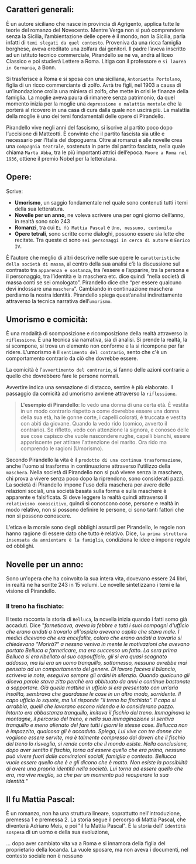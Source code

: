 <IndicePath/>
<script>
  import IndicePath from '$lib/IndicePath/index.svelte';
  </script>

## Caratteri generali:
È un autore siciliano che nasce in provincia di Agrigento, applica tutte le teorie del romanzo del Novecento. Mentre Verga non si può comprendere senza la Sicilia, l’ambientazione delle opere è il mondo, non la Sicilia, parla infatti di `temi slegati da quel contesto`. Proveniva da una ricca famiglia borghese, aveva ereditato una zolfara dai genitori. Il padre l’aveva inscritto ad un istituto tecnico commerciale, Pirandello se ne va, andrà al liceo Classico e poi studierà Lettere a Roma. Litiga con il professore e `si laurea in Germania`, a Bonn.

Si trasferisce a Roma e si sposa con una siciliana, `Antonietta Portolano`, figlia di un ricco commerciante di zolfo. Avrà tre figli, nel 1903 a causa di un’inondazione crolla una miniera di zolfo, che mette in crisi le finanze della famiglia. La moglie aveva paura di rimanere senza patrimonio, da quel momento inizia per la moglie una `depressione e malattia mentale` che la porterà al ricovero in una casa di cura dalla quale non uscirà più. La malattia della moglie è uno dei temi fondamentali delle opere di Pirandello. 

Pirandello vive negli anni del fascismo, si iscrive al partito poco dopo l’uccisione di Matteotti. È convinto che il partito fascista sia utile e necessario per l’Italia del dopoguerra. Oltre ai romanzi e alle novelle crea una `compagnia teatrale`, sostenuta in parte dal partito fascista, nella quale chiama `Marta Abba`, tra le più importanti attrici dell’epoca. 
`Muore a Roma nel 1936`, ottiene il premio Nobel per la letteratura.

## Opere:
Scrive:
- **Umorismo**, un saggio fondamentale nel quale sono contenuti tutti i temi della sua letteratura.
- **Novelle per un anno**, ne voleva scrivere una per ogni giorno dell’anno, in realtà sono solo 243
- **Romanzi**, tra cui `Ei fù Mattia Pascal` e `Uno, nessuno, centomila`
- **Opere tetrali**, sono scritte come dialoghi, possono essere sia lette che recitate. Tra queste ci sono `sei personaggi in cerca di autore` e `Enrico IV`.

È l’autore che meglio di altri descrive nelle sue opere le `caratteristiche della società di massa`, al centro della sua analisi c’è la discussione sul contrasto tra `apparenza e sostanza`, tra l’essere e l’apparire, tra la persona e il personaggio, tra l’identità e la maschera etc. dice quindi “nella società di massa conti se sei omologato”. Pirandello dice che “per essere qualcuno devi indossare una `maschera`”. Cambiando in continuazione maschera perdiamo la nostra identità.
Pirandello spiega quest’analisi indirettamente attraverso la tecnica narrativa dell’`umorismo`. 

## Umorismo e comicità:
È una modalità di scomposizione e ricomposizione della realtà attraverso la `riflessione`. È una tecnica sia narrativa, sia di analisi. Si prende la realtà, la si scompone, si trova un elemento non conforme e la si ricompone per far ridere. L'umorismo è il `sentimento del contrario`, sento che c'è un comportamento contrario da ciò che dovrebbe essere.

La comicità è l'`avvertimento del contrario`, si fanno delle azioni contrarie a quello che dovrebbero fare le persone normali.

Avvertire indica una sensazione di distacco, sentire è più elaborato. Il passaggio da comicità ad umorismo avviene attraverso la `riflessione`. 

>**L'esempio di Pirandello**: Io vedo una donna di una certa età. È vestita in un modo contrario rispetto a come dovrebbe essere una donna della sua età, ha le gonne corte, i capelli colorati, è truccata e vestita con abiti da giovane. Quando la vedo rido (comico, avverto il contrario). Se rifletto, vedo con attenzione la signora, e conosco delle sue cose capisco che vuole nascondere rughe, capelli bianchi, essere appariscente per attirare l'attenzione del marito. Ora rido ma comprendo le ragioni (Umorismo).

Secondo Pirandello la vita è il `prodotto di una continua trasformazione`, anche l'uomo si trasforma in continuazione attraverso l'utilizzo della `maschera`. Nella società di Pirandello non si può vivere senza la maschera, chi prova a vivere senza poco dopo la riprendono, sono considerati pazzi. La società di Pirandello impone l'uso della maschera per avere delle relazioni sociali, una società basata sulla forma e sulla maschere è apparente e falsificata. Si deve leggere la realtà quindi attraverso il `relativismo conoscitivo`, quindi si conoscono cose, persone e realtà in modo relativo, non si possono definire le persone, ci sono tanti fattori che non si possono conoscere.

L'etica e la morale sono degli obblighi assurdi per Pirandello, le regole non hanno ragione di essere dato che tutto è relativo. Dice, `la prima struttura insensata da annientare è la famiglia`, condiziona le idee e impone regole ed obblighi. 

## Novelle per un anno:
Sono un'opera che ha coinvolto la sua intera vita, dovevano essere 24 libri, in realtà ne ha scritte 243 in 15 volumi. Le novelle sintetizzano i temi e la visione di Pirandello. 

### Il treno ha fischiato:
Il testo racconta la storia di `Belluca`, la novella inizia quando i fatti somo già accaduti. Dice 
"*farneticava, aveva la febbre e tutti i suoi compagni d'ufficio che erano andati a trovarlo all'ospizio avevano capito che stava male. I medici dicevano che era encefalite, coloro che erano andati a trovarlo si chiedevano "Morirà?" a nessno veniva in mente le motivazioni che avevano portato Belluca a farneticare, ma era successo un fatto. La sera prima Belluca si era ribellato al suo capoufficio, gli si era quasi scagnato addosso, ma lui era un uomo tranquillo, sottomesso, nessuno avrebbe mai pensato ad un comportamento del genere. Di lavoro faceva il bilancio, scriveva le note, eseguiva sempre gli ordini in silenzio. Quando qualcuno gli diceva parole stava zitto perchè era abbituato da anni e continue bastonate a sopportare. Già quella mattina in ufficio si era presentato con un'aria insolita, sembrava che guardasse le cose in un altro modo, sorridente. Il capo ufficio lo squote, ma lui risponde "il treno ha fischiato". Il capo si arrabbia, quelli che lavorano escono ridendo e lo considerano pazzo. Intanto era abbastanza tranquillo, imitava il fischio del treno. Immaginava le montagne, il percorso del treno, e nella sua immaginazione si sentiva tranquillo e meno alienato del fare tutti i giorni le stesse cose. Bellucca non è impazzito, qualcosa gli è accaduto. Spiega, Lui vive con tre donne che vogliono essere servite, ma è talmente compresso dai doveri che il fischio del treno lo risveglia, si rende conto che il mondo esiste. Nella conclusione, dopo aver sentito il fischio, torna ad essere quello che era prima, nessuno può vivere fuori dalle convinzioni sociali, famiglia e contesto. Bellucca vuole essere quello che è e gli dicono che è matto. Non esiste la possibilità di avere una propria identità nella società. Lui torna ad essere quello che era, ma vive meglio, sa che per un momento può recuperare la sua identità.*"

## Il fu Mattia Pascal:
È un romanzo, non ha una struttura lineare, soprattutto nell'introduzione, premessa 1 e premessa 2. La storia segue il percorso di Mattia Pascal, che diventerà Adriano Meis, e poi "il fu Mattia Pascal". È la storia dell' `identità sospesa` di un uomo e della sua evoluzione,  

... dopo aver cambiato vita va a Roma e si innamora della figlia del proprietario della locanda. La vuole sposare, ma non aveva i documenti, nel contesto sociale non è nessuno